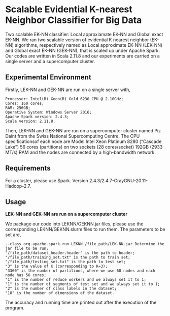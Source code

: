 # Scalable Evidential K-nearest Neighbor Classifier for Big Data

Two scalable EK-NN classifier: Local approxiamate EK-NN and Global exact EK-NN.
We ran two scalable version of evidential K nearest neighbor (EK-NN) algorithms, respectively named as Local approximate EK-NN (LEK-NN) and Global exact EK-NN (GEK-NN), that is scaled up under Apache Spark. Our codes are written in Scala 2.11.8 and our experiments are carried on a single server and a supercomputer cluster. 

## Experimental Environment 

Firstly, LEK-NN and GEK-NN are run on a single server with,  

```
Processer: Intel(R) Xeon(R) Gold 6230 CPU @ 2.10GHz;
Cores: 160 cores; 
RAM: 256GB;
Operative System: Windows Server 2016;
Apache Spark version: 2.4.3;
Scala version: 2.11.8.
```

Then, LEK-NN and GEK-NN are run on a supercomputer cluster named Piz Daint from the Swiss National Supercomputing Centre. The CPU specificationsof each node are Model Intel Xeon Platinum 8280 (“Cascade Lake”) 56 cores (partitions) on two sockets (28 cores/socket) 192GB (2933 MT/s) RAM and the nodes are connected by a high-bandwidth network.

## Requirements

For a cluster, please use Spark. Version 2.4.3/2.4.7-CrayGNU-20.11-Hadoop-2.7.

## Usage

**LEK-NN and GEK-NN are run on a supercomputer cluster**

We package our code into LEKNN/GEKNN.jar files, please use the corresponding LEKNN/GEKNN.slurm files to run them.  The parameters to be set are, 

```
--class org.apache.spark.run.LEKNN /file_path/LEK-NN.jar Determine the jar file to be run;
"/file_path/dataset_header.header" is the path to header;
"/file_path/training_set.txt" is the path to train set;
"/file_path/testing_set.txt" is the path to test set;
"3" is the value of K (corresponding to K=3);
"3360" is the number of partitions, where we use 60 nodes and each node has 56 cores;
"1" is the number of reduce workers and we always set it to 1;
"1" is the number of segments of test set and we always set it to 1;
"2" is the number of class labels in the dataset;
"18" is the number of dimensions of the dataset.
```

The accuracy and running time are printed out after the execution of the program.
